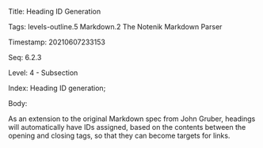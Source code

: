 Title:  Heading ID Generation

Tags:   levels-outline.5 Markdown.2 The Notenik Markdown Parser

Timestamp: 20210607233153

Seq:    6.2.3

Level:  4 - Subsection

Index:  Heading ID generation; 

Body: 

As an extension to the original Markdown spec from John Gruber, headings will automatically have IDs assigned, based on the contents between the opening and closing tags, so that they can become targets for links.

